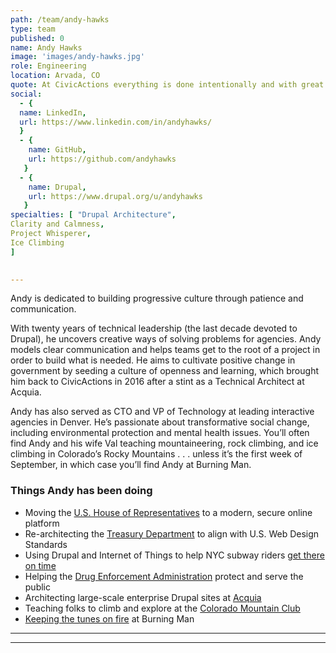 ```yaml
---
path: /team/andy-hawks
type: team
published: 0
name: Andy Hawks
image: 'images/andy-hawks.jpg'
role: Engineering
location: Arvada, CO
quote: At CivicActions everything is done intentionally and with great purpose. We try to bring this authenticity to everyone we work with.
social: 
  - {
  name: LinkedIn,
  url: https://www.linkedin.com/in/andyhawks/
  }
  - {
    name: GitHub,
    url: https://github.com/andyhawks
   }
  - {
    name: Drupal,
    url: https://www.drupal.org/u/andyhawks
   }
specialties: [ "Drupal Architecture",
Clarity and Calmness,
Project Whisperer,
Ice Climbing
]

  
---
```


Andy is dedicated to building progressive culture through patience and communication. 
 
With twenty years of technical leadership (the last decade devoted to Drupal), he uncovers creative ways of solving problems for agencies. Andy models clear communication and helps teams get to the root of a project in order to build what is needed. He aims to cultivate positive change in government by seeding a culture of openness and learning, which brought him back to CivicActions in 2016 after a stint as a Technical Architect at Acquia.
 
Andy has also served as CTO and VP of Technology at leading interactive agencies in Denver. He’s passionate about transformative social change, including environmental protection and mental health issues. You’ll often find Andy and his wife Val teaching mountaineering, rock climbing, and ice climbing in Colorado’s Rocky Mountains . . . unless it’s the first week of September, in which case you’ll find Andy at Burning Man. 



### Things Andy has been doing
* Moving the [U.S. House of Representatives](https://house.gov/) to a modern, secure online platform 
* Re-architecting the [Treasury Department](http://treasury.gov/) to align with U.S. Web Design Standards
* Using Drupal and Internet of Things to help NYC subway riders [get there on time](https://dev.acquia.com/blog/using-drupal-8-and-aws-iot-to-power-digital-signage-for-new-yorks-subway-system/01/10/2018/20051)
* Helping the [Drug Enforcement Administration](https://www.dea.gov/) protect and serve the public
* Architecting large-scale enterprise Drupal sites at [Acquia](https://www.acquia.com/)
* Teaching folks to climb and explore at the [Colorado Mountain Club](https://www.cmc.org/)
* [Keeping the tunes on fire](https://soundcloud.com/djhawker) at Burning Man


----------------------------

------------------------------
